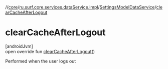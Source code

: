 //[core](../../../index.md)/[ru.surf.core.services.dataService.impl](../index.md)/[SettingsModelDataService](index.md)/[clearCacheAfterLogout](clear-cache-after-logout.md)

# clearCacheAfterLogout

[androidJvm]\
open override fun [clearCacheAfterLogout](clear-cache-after-logout.md)()

Performed when the user logs out
